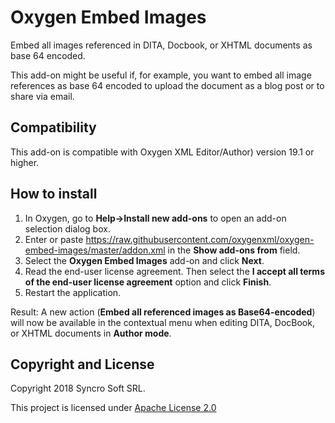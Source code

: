 # Oxygen Embed Images
Embed all images referenced in DITA, Docbook, or XHTML documents as base 64 encoded.

This add-on might be useful if, for example, you want to embed all image references as base 64 encoded to upload the document as a blog post or to share via email.

## Compatibility
This add-on is compatible with Oxygen XML Editor/Author) version 19.1 or higher. 

## How to install

1. In Oxygen, go to **Help->Install new add-ons** to open an add-on selection dialog box.
2. Enter or paste https://raw.githubusercontent.com/oxygenxml/oxygen-embed-images/master/addon.xml in the **Show add-ons from** field.
3. Select the **Oxygen Embed Images** add-on and click **Next**.
4. Read the end-user license agreement. Then select the **I accept all terms of the end-user license agreement** option and click **Finish**.
5. Restart the application.

Result: A new action (**Embed all referenced images as Base64-encoded**) will now be available in the contextual menu when editing DITA, DocBook, or XHTML documents in **Author mode**. 

Copyright and License
---------------------
Copyright 2018 Syncro Soft SRL.

This project is licensed under [Apache License 2.0](https://github.com/oxygenxml/oxygen-embed-images/blob/master/LICENSE)
